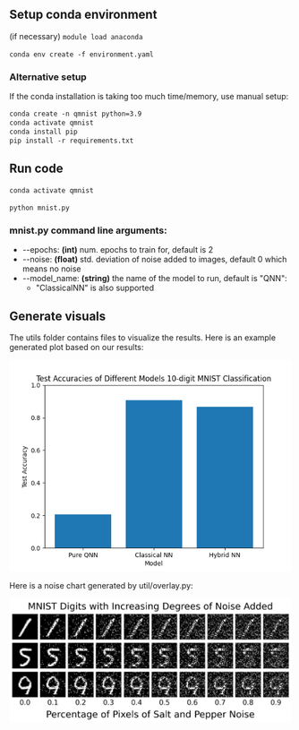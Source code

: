 ## Setup conda environment
(if necessary) `module load anaconda`

`conda env create -f environment.yaml`

### Alternative setup
If the conda installation is taking too much time/memory, use manual setup:

```
conda create -n qmnist python=3.9
conda activate qmnist
conda install pip
pip install -r requirements.txt
```


## Run code

`conda activate qmnist`

`python mnist.py`

### mnist.py command line arguments:
- --epochs: **(int)** num. epochs to train for, default is 2
- --noise: **(float)** std. deviation of noise added to images, default 0 which means no noise
- --model_name: **(string)** the name of the model to run, default is "QNN":
    - "ClassicalNN" is also supported

## Generate visuals

The utils folder contains files to visualize the results. Here is an example generated plot based on our results:

![alt text](util/plot.png)

Here is a noise chart generated by util/overlay.py:

![alt text](images/saltandpepper.png)